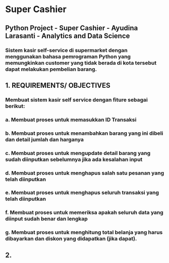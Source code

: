 # Super Cashier
## Python Project - Super Cashier - Ayudina Larasanti - Analytics and Data Science
### Sistem kasir self-service di supermarket dengan menggunakan bahasa pemrograman Python yang memungkinkan customer yang tidak berada di kota tersebut dapat melakukan pembelian barang.
## 1. REQUIREMENTS/ OBJECTIVES
   ### Membuat sistem kasir self service dengan fiture sebagai berikut:
   ### a. Membuat proses untuk memasukkan ID Transaksi
   ### b. Membuat proses untuk menambahkan barang yang ini dibeli dan detail jumlah dan harganya
   ### c. Membuat proses untuk mengupdate detail barang yang sudah diinputkan sebelumnya jika ada kesalahan input
   ### d. Membuat proses untuk menghapus salah satu pesanan yang telah diinputkan  
   ### e. Membuat proses untuk menghapus seluruh transaksi yang telah diinputkan
   ### f. Membuat proses untuk memeriksa apakah seluruh data yang diinput sudah benar dan lengkap
   ### g. Membuat proses untuk menghitung total belanja yang harus dibayarkan dan diskon yang didapatkan (jika dapat).
 
## 2. 
